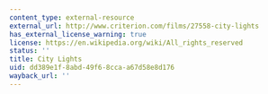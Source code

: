 ```yaml
---
content_type: external-resource
external_url: http://www.criterion.com/films/27558-city-lights
has_external_license_warning: true
license: https://en.wikipedia.org/wiki/All_rights_reserved
status: ''
title: City Lights
uid: dd389e1f-8abd-49f6-8cca-a67d58e8d176
wayback_url: ''
---
```

